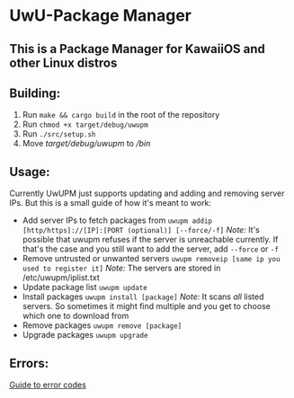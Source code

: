 # UwU-Package Manager

## This is a Package Manager for KawaiiOS and other Linux distros

## Building:
1. Run `make && cargo build` in the root of the repository
2. Run `chmod +x target/debug/uwupm`
3. Run `./src/setup.sh`
4. Move *target/debug/uwupm* to */bin*

## Usage:
Currently UwUPM just supports updating and adding and removing server IPs. But this is a small guide of how it's meant to work:
- Add server IPs to fetch packages from     `uwupm addip [http/https]://[IP]:[PORT (optional)] [--force/-f]` *Note:* It's possible that uwupm refuses if the server is unreachable currently. If that's the case and you still want to add the server, add `--force` or `-f` 
- Remove untrusted or unwanted servers      `uwupm removeip [same ip you used to register it]`
*Note:* The servers are stored in /etc/uwupm/iplist.txt
- Update package list                       `uwupm update`
- Install packages                          `uwupm install [package]`   *Note:* It scans *all* listed servers. So sometimes it might find multiple and you get to choose which one to download from
- Remove packages                           `uwupm remove [package]`
- Upgrade packages                          `uwupm upgrade`

## Errors:
[Guide to error codes](ERRORS.md)

